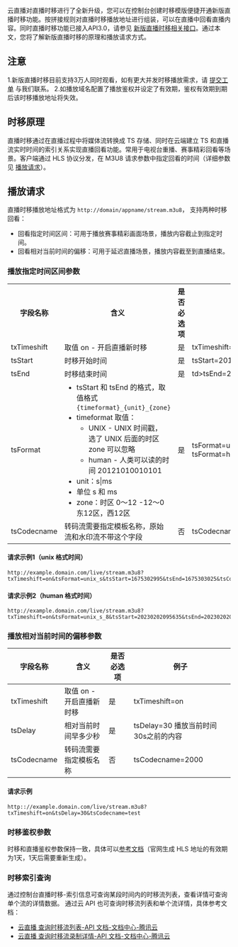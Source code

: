 云直播对直播时移进行了全新升级，您可以在控制台创建时移模版便捷开通新版直播时移功能。按拼接规则对直播时移播放地址进行组装，可以在直播中回看直播内容。同时直播时移功能已接入API3.0，请参见 [新版直播时移相关接口](https://cloud.tencent.com/document/product/267/20456#.E7.9B.B4.E6.92.AD.E6.97.B6.E7.A7.BB.E7.9B.B8.E5.85.B3.E6.8E.A5.E5.8F.A3)。通过本文，您将了解新版直播时移的原理和播放请求方式。

## 注意
1.新版直播时移目前支持3万人同时观看，如有更大并发时移播放需求，请 [提交工单](https://console.cloud.tencent.com/workorder/category) 与我们联系。
2.如播放域名配置了播放鉴权并设定了有效期，鉴权有效期到期后该时移播放地址将失效。

## 时移原理
直播时移通过在直播过程中将媒体流转换成 TS 存储、同时在云端建立 TS 和直播流实时时间的索引关系实现直播回看功能。常用于电视台重播、赛事精彩回看等场景。客户端通过 HLS 协议分发，在 M3U8 请求参数中指定回看的时间（详细参数见 [播放请求](#play)）。

[](id:play)
## 播放请求
直播时移播放地址格式为 `http://domain/appname/stream.m3u8`， 支持两种时移回看：
- 回看指定时间区间：可用于播放赛事精彩画面场景，播放内容截止到指定时间。
- 回看相对当前时间的偏移：可用于延迟直播场景，播放内容截至到直播结束。

### 播放指定时间区间参数
<table id="setmess">
<tr><th width="14%">字段名称</th><th>含义</th><th>是否必选项</th><th>例子</th>
</tr><tr>
<td>txTimeshift</td>
<td>取值 on - 开启直播新时移</td>
<td>是</td>
<td>txTimeshift=on</td>
</tr><tr>
<td>tsStart</td>
<td>时移开始时间</td>
<td>是</td>
<td>tsStart=20121010010101</td>
</tr><tr>
<td>tsEnd</td>
<td>时移结束时间</td>
<td>是</td>
<td>td>tsEnd=20121010010102</td>
</tr><tr>
<td>tsFormat</td>
<td><ul style="margin:0">
<li>tsStart 和 tsEnd 的格式，取值格式<code>{timeformat}_{unit}_{zone}</code></li>
<li>timeformat 取值：<ul>
<li/>UNIX - UNIX 时间戳， 选了 UNIX 后面的时区 zone 可以忽略
<li/>human - 人类可以读的时间 20121010010101</ul></li>
<li>unit：s|ms</li>
<li>单位 s 和 ms</li>
<li>zone：时区 0～12 -12～0 东12区，西12区</li>
</ul></td>
<td>是</td>
<td>tsFormat=unix_s
tsFormat=human_s_8</td>
</tr><tr>
<td>tsCodecname</td>
<td>转码流需要指定模板名称，原始流和水印流不带这个字段</td>
<td>否</td>
<td>tsCodecname=hd</td>
</tr></table>



#### 请求示例1（unix 格式时间）
```
http://example.domain.com/live/stream.m3u8?txTimeshift=on&tsFormat=unix_s&tsStart=1675302995&tsEnd=1675303025&tsCodecname=test
```
#### 请求示例2（human 格式时间）
```
http://example.domain.com/live/stream.m3u8?txTimeshift=on&tsFormat=unix_s_8&tsStart=20230202095635&tsEnd=20230202095705&tsCodecname=test
```

### 播放相对当前时间的偏移参数

| 字段名称    | 含义                    | 是否必选项 | 例子                                |
| ----------- | ----------------------- | ---------- | ----------------------------------- |
| txTimeshift | 取值 on - 开启直播新时移 | 是         | txTimeshift=on                      |
| tsDelay     | 相对当前时间早多少秒    | 是         | tsDelay=30 播放当前时间30s之前的内容 |
| tsCodecname | 转码流需要指定模板名称  | 否         | tsCodecname=2000                    |

#### 请求示例
```
http:://example.domain.com/live/stream.m3u8?txTimeshift=on&tsDelay=30&tsCodecname=test
```
### 时移鉴权参数
时移和直播鉴权参数保持一致，具体可以[参考文档](https://cloud.tencent.com/document/product/267/32463)（官网生成 HLS 地址的有效期为1天，1天后需要重新生成）。

### 时移索引查询
通过控制台直播时移-索引信息可查询某段时间内的时移流列表，查看详情可查询单个流的详情数据。
通过云 API 也可查询时移流列表和单个流详情，具体参考文档：
- [云直播 查询时移流列表-API 文档-文档中心-腾讯云](https://cloud.tencent.com/document/product/267/86090)
- [云直播 查询时移流录制详情-API 文档-文档中心-腾讯云](https://cloud.tencent.com/document/product/267/86091)

